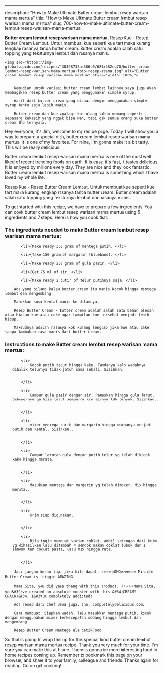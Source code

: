 ---
description: "How to Make Ultimate Butter cream lembut resep warisan mama mertua"
title: "How to Make Ultimate Butter cream lembut resep warisan mama mertua"
slug: 700-how-to-make-ultimate-butter-cream-lembut-resep-warisan-mama-mertua

<p>
	<strong>Butter cream lembut resep warisan mama mertua</strong>. 
	Resep Kue - Resep Butter Cream Lembut. Untuk membuat kue seperti kue tart maka kurang lengkap rasanya tanpa butter cream. Butter cream adalah salah satu topping yang teksturnya lembut dan rasanya manis.
</p>
<p>
	
	<img src="https://img-global.cpcdn.com/recipes/130398733aa386c0/680x482cq70/butter-cream-lembut-resep-warisan-mama-mertua-foto-resep-utama.jpg" alt="Butter cream lembut resep warisan mama mertua" style="width: 100%;">
	
	
		Kemudian untuk variasi butter cream lembut lainnya saya juga akan membagikan resep butter cream yang menggunakan simple syrup.
	
		Hasil dari butter cream yang dibuat dengan menggunakan simple syrup tentu saja lebih manis.
	
		Butter cream dan kue apalagi kue ulang tahun memang seperti sepasang kekasih yang nggak bisa Nah, tapi gak semua orang suka butter cream lho ternyata.
	
</p>
<p>
	Hey everyone, it's Jim, welcome to my recipe page. Today, I will show you a way to prepare a special dish, butter cream lembut resep warisan mama mertua. It is one of my favorites. For mine, I'm gonna make it a bit tasty. This will be really delicious.
</p>
	
<p>
	Butter cream lembut resep warisan mama mertua is one of the most well liked of recent trending foods on earth. It is easy, it's fast, it tastes delicious. It is enjoyed by millions every day. They are nice and they look fantastic. Butter cream lembut resep warisan mama mertua is something which I have loved my whole life.
</p>
<p>
	Resep Kue - Resep Butter Cream Lembut. Untuk membuat kue seperti kue tart maka kurang lengkap rasanya tanpa butter cream. Butter cream adalah salah satu topping yang teksturnya lembut dan rasanya manis.
</p>

<p>
To get started with this recipe, we have to prepare a few ingredients. You can cook butter cream lembut resep warisan mama mertua using 5 ingredients and 7 steps. Here is how you cook that.
</p>

<h3>The ingredients needed to make Butter cream lembut resep warisan mama mertua:</h3>

<ol>
	
		<li>{Make ready 350 gram of mentega putih. </li>
	
		<li>{Take 150 gram of margarin (blueband). </li>
	
		<li>{Make ready 250 gram of gula pasir. </li>
	
		<li>{Get 75 ml of air. </li>
	
		<li>{Make ready 2 butir of telur putihnya saja. </li>
	
</ol>
<p>
	
		Ada yang bilang kalau butter cream itu manis Kocok hingga mentega lembut dan mengembang.
	
		Masukkan susu kental manis ke dalamnya.
	
		Resep Butter Cream - Butter cream adalah salah satu bahan olesan atau hiasan kue atau cake agar tampilan kue tersebut menjadi lebih hidup.
	
		Maksudnya adalah rasanya kok kurang lengkap jika kue atau cake tanpa tambahan rasa manis dari butter cream.
	
</p>

<h3>Instructions to make Butter cream lembut resep warisan mama mertua:</h3>

<ol>
	
		<li>
			Kocok putih telur hingga kaku. Tandanya kalo wadahnya dibalik telurnya tidak jatuh sama sekali. Sisihkan.
			
			
		</li>
	
		<li>
			Campur gula pasir dengan air. Panaskan hingga gula larut. Sebenernya ga bisa larut sempurna krn airnya tdk banyak. Sisihkan..
			
			
		</li>
	
		<li>
			Mixer mentega putih dan margarin hingga warnanya menjadi putih dan kental. Sisihkan..
			
			
		</li>
	
		<li>
			Campur larutan gula dengan putih telur yg telah dikocok kaku hingga merata.
			
			
		</li>
	
		<li>
			Masukkan mentega dan margarin yg telah dimixer. Mix hingga merata..
			
			
		</li>
	
		<li>
			Krim siap digunakan.
			
			
		</li>
	
		<li>
			Bila ingin membuat varian coklat, ambil setengah dari krim yg dihasilkan lalu ditambah 4 sendok makan coklat bubuk dan 1 sendok teh coklat pasta, lalu mix hingga rata.
			
			
		</li>
	
</ol>

<p>
	
		Jadi jangan heran lagi jika kita dapat. ⭐⭐⭐⭐⭐OMGeeeeeee Miracle Butter Cream is friggin AMAZING!
	
		Mama Sita, you did yaaa thang with this product. ⭐⭐⭐⭐⭐Mama Sita, you&#39;ve created an absolute monster with this &#34;CREAMY CRACK!&#34; I&#39;m completely addicted!
	
		Ada resep dari Chef Juna juga, lho. completelydelicious.com.
	
		Cara membuat: Siapkan wadah, lalu masukkan mentega putih, kocok dengan menggunakan mixer berkecepatan sedang hingga lembut dan mengembang.
	
		Resep Butter Cream Mentega ala detikFood.
	
</p>

<p>
	So that is going to wrap this up for this special food butter cream lembut resep warisan mama mertua recipe. Thank you very much for your time. I'm sure you can make this at home. There is gonna be more interesting food in home recipes coming up. Remember to bookmark this page on your browser, and share it to your family, colleague and friends. Thanks again for reading. Go on get cooking!
</p>
